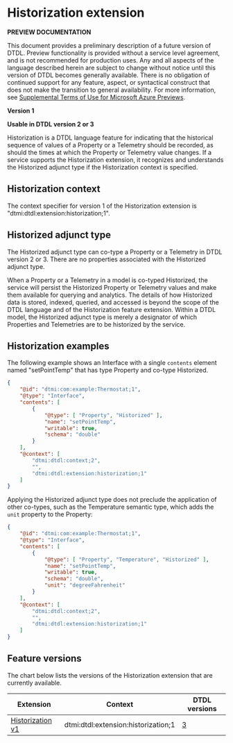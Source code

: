 # Historization extension

**PREVIEW DOCUMENTATION**

This document provides a preliminary description of a future version of DTDL.
Preview functionality is provided without a service level agreement, and is not recommended for production uses.
Any and all aspects of the language described herein are subject to change without notice until this version of DTDL becomes generally available.
There is no obligation of continued support for any feature, aspect, or syntactical construct that does not make the transition to general availability.
For more information, see [Supplemental Terms of Use for Microsoft Azure Previews](https://azure.microsoft.com/en-us/support/legal/preview-supplemental-terms/).

**Version 1**

**Usable in DTDL version 2 or 3**

Historization is a DTDL language feature for indicating that the historical sequence of values of a Property or a Telemetry should be recorded, as should the times at which the Property or Telemetry value changes.
If a service supports the Historization extension, it recognizes and understands the Historized adjunct type if the Historization context is specified.

## Historization context

The context specifier for version 1 of the Historization extension is "dtmi:dtdl:extension:historization;1".

## Historized adjunct type

The Historized adjunct type can co-type a Property or a Telemetry in DTDL version 2 or 3.
There are no properties associated with the Historized adjunct type.

When a Property or a Telemetry in a model is co-typed Historized, the service will persist the Historized Property or Telemetry values and make them available for querying and analytics.
The details of how Historized data is stored, indexed, queried, and accessed is beyond the scope of the DTDL language and of the Historization feature extension.
Within a DTDL model, the Historized adjunct type is merely a designator of which Properties and Telemetries are to be historized by the service.

## Historization examples

The following example shows an Interface with a single `contents` element named "setPointTemp" that has type Property and co-type Historized.

```json
{
    "@id": "dtmi:com:example:Thermostat;1",
    "@type": "Interface",
    "contents": [
        {
            "@type": [ "Property", "Historized" ],
            "name": "setPointTemp",
            "writable": true,
            "schema": "double"
        }
    ],
    "@context": [
        "dtmi:dtdl:context;2",
        "",
        "dtmi:dtdl:extension:historization;1"
    ]
}
```

Applying the Historized adjunct type does not preclude the application of other co-types, such as the Temperature semantic type, which adds the `unit` property to the Property:

```json
{
    "@id": "dtmi:com:example:Thermostat;1",
    "@type": "Interface",
    "contents": [
        {
            "@type": [ "Property", "Temperature", "Historized" ],
            "name": "setPointTemp",
            "writable": true,
            "schema": "double",
            "unit": "degreeFahrenheit"
        }
    ],
    "@context": [
        "dtmi:dtdl:context;2",
        "",
        "dtmi:dtdl:extension:historization;1"
    ]
}
```

## Feature versions

The chart below lists the versions of the Historization extension that are currently available.

| Extension | Context | DTDL versions |
| --- | --- | --- |
| [Historization v1](./DTDL.historization.v1.md) | dtmi:dtdl:extension:historization;1 | [3](./DTDL.v3.md) |

